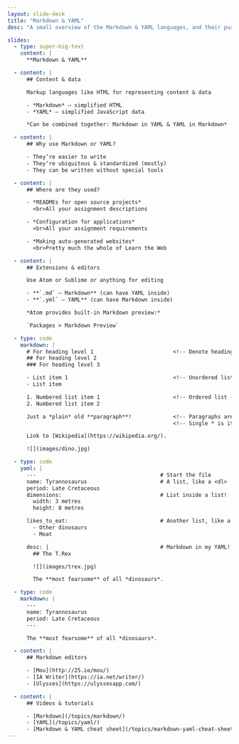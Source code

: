 ```yaml
---
layout: slide-deck
title: "Markdown & YAML"
desc: "A small overview of the Markdown & YAML languages, and their purposes & syntax."

slides:
  - type: super-big-text
    content: |
      **Markdown & YAML**

  - content: |
      ## Content & data

      Markup languages like HTML for representing content & data

      - *Markdown* — simplified HTML
      - *YAML* — simplified JavaScript data

      *Can be combined together: Markdown in YAML & YAML in Markdown*

  - content: |
      ## Why use Markdown or YAML?

      - They’re easier to write
      - They’re ubiquitous & standardized (mostly)
      - They can be written without special tools

  - content: |
      ## Where are they used?

      - *READMEs for open source projects*
        <br>All your assignment descriptions

      - *Configuration for applications*
        <br>All your assignment requirements

      - *Making auto-generated websites*
        <br>Pretty much the whole of Learn the Web

  - content: |
      ## Extensions & editors

      Use Atom or Sublime or anything for editing

      - **`.md` — Markdown** (can have YAML inside)
      - **`.yml` — YAML** (can have Markdown inside)

      *Atom provides built-in Markdown preview:*

      `Packages > Markdown Preview`

  - type: code
    markdown: |
      # For heading level 1                         <!-- Denote headings with # -->
      ## For heading level 2
      ### For heading level 3

      - List item 1                                 <!-- Unordered list -->
      - List item

      1. Numbered list item 1                       <!-- Ordered list -->
      2. Numbered list item 2

      Just a *plain* old **paragraph**!             <!-- Paragraphs are just lines by themselves -->
                                                    <!-- Single * is italic. Double ** is bold -->

      Link to [Wikipedia](https://wikipedia.org/).

      ![](images/dino.jpg)

  - type: code
    yaml: |
      ---                                       # Start the file
      name: Tyrannosaurus                       # A list, like a <dl>
      period: Late Cretaceous
      dimensions:                               # List inside a list!
        width: 3 metres
        height: 8 metres

      likes_to_eat:                             # Another list, like a <ul>
        - Other dinosaurs
        - Meat

      desc: |                                   # Markdown in my YAML!
        ## The T.Rex

        ![](images/trex.jpg)

        The **most fearsome** of all *dinosaurs*.

  - type: code
    markdown: |
      ---
      name: Tyrannosaurus
      period: Late Cretaceous
      ---

      The **most fearsome** of all *dinosaurs*.

  - content: |
      ## Markdown editors

      - [Mou](http://25.io/mou/)
      - [IA Writer](https://ia.net/writer/)
      - [Ulysses](https://ulyssesapp.com/)

  - content: |
      ## Videos & tutorials

      - [Markdown](/topics/markdown/)
      - [YAML](/topics/yaml/)
      - [Markdown & YAML cheat sheet](/topics/markdown-yaml-cheat-sheet/)
---
```

